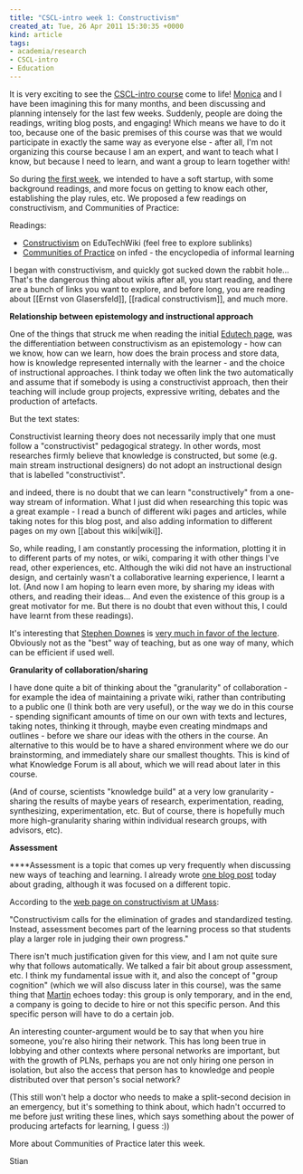 ```yaml
---
title: "CSCL-intro week 1: Constructivism"
created_at: Tue, 26 Apr 2011 15:30:35 +0000
kind: article
tags:
- academia/research
- CSCL-intro
- Education
---
```


It is very exciting to see the [CSCL-intro
course](http://bit.ly/cscl-intro) come to life!
[Monica](http://reganmian.net/monica/) and I have been imagining this
for many months, and been discussing and planning intensely for the last
few weeks. Suddenly, people are doing the readings, writing blog posts,
and engaging! Which means we have to do it too, because one of the basic
premises of this course was that we would participate in exactly the
same way as everyone else - after all, I'm not organizing this course
because I am an expert, and want to teach what I know, but because I
need to learn, and want a group to learn together with!

So during [the first
week](http://new.p2pu.org/en/groups/introduction-to-the-field-of-computer-supported-co/content/w1w2-intro-to-course-and-to-field/),
we intended to have a soft startup, with some background readings, and
more focus on getting to know each other, establishing the play rules,
etc. We proposed a few readings on constructivism, and Communities of
Practice:

Readings:

-   [Constructivism](http://edutechwiki.unige.ch/en/Constructivism) on
  EduTechWiki (feel free to explore sublinks)
-   [Communities of
  Practice](http://www.infed.org/biblio/communities_of_practice.htm)
  on infed - the encyclopedia of informal learning

I began with constructivism, and quickly got sucked down the rabbit
hole... That's the dangerous thing about wikis after all, you start
reading, and there are a bunch of links you want to explore, and before
long, you are reading about [[Ernst von Glasersfeld]], [[radical
constructivism]], and much more.

**Relationship between epistemology and instructional approach**

One of the things that struck me when reading the initial [Edutech
page](http://edutechwiki.unige.ch/en/Constructivism), was the
differentiation between constructivism as an epistemology - how can we
know, how can we learn, how does the brain process and store data, how
is knowledge represented internally with the learner - and the choice of
instructional approaches. I think today we often link the two
automatically and assume that if somebody is using a constructivist
approach, then their teaching will include group projects, expressive
writing, debates and the production of artefacts.

But the text states:

Constructivist learning theory does not necessarily imply that one must
follow a "constructivist" pedagogical strategy. In other words, most
researches firmly believe that knowledge is constructed, but some (e.g.
main stream instructional designers) do not adopt an instructional
design that is labelled "constructivist".

and indeed, there is no doubt that we can learn "constructively" from a
one-way stream of information. What I just did when researching this
topic was a great example - I read a bunch of different wiki pages and
articles, while taking notes for this blog post, and also adding
information to different pages on my own [[about this wiki|wiki]].

So, while reading, I am constantly processing the information, plotting
it in to different parts of my notes, or wiki, comparing it with other
things I've read, other experiences, etc. Although the wiki did not have
an instructional design, and certainly wasn't a collaborative learning
experience, I learnt a lot. (And now I am hoping to learn even more, by
sharing my ideas with others, and reading their ideas... And even the
existence of this group is a great motivator for me. But there is no
doubt that even without this, I could have learnt from these readings).

It's interesting that [Stephen Downes](http://downes.ca) is [very much
in favor of the lecture](http://www.downes.ca/presentation/272).
Obviously not as the "best" way of teaching, but as one way of many,
which can be efficient if used well.

**Granularity of collaboration/sharing**

I have done quite a bit of thinking about the "granularity" of
collaboration - for example the idea of maintaining a private wiki,
rather than contributing to a public one (I think both are very useful),
or the way we do in this course - spending significant amounts of time
on our own with texts and lectures, taking notes, thinking it through,
maybe even creating mindmaps and outlines - before we share our ideas
with the others in the course. An alternative to this would be to have a
shared environment where we do our brainstorming, and immediately share
our smallest thoughts. This is kind of what Knowledge Forum is all
about, which we will read about later in this course.

(And of course, scientists "knowledge build" at a very low granularity -
sharing the results of maybe years of research, experimentation,
reading, synthesizing, experimentation, etc. But of course, there is
hopefully much more high-granularity sharing within individual research
groups, with advisors, etc).

**Assessment**

****Assessment is a topic that comes up very frequently when discussing
new ways of teaching and learning. I already wrote [one blog
post](http://reganmian.net/blog/2011/04/26/grading-evaluative-or-coercive/)
today about grading, although it was focused on a different topic.

According to the [web page on constructivism at
UMass](http://srri.umass.edu/topics/constructivism):

"Constructivism calls for the elimination of grades and standardized
testing. Instead, assessment becomes part of the learning process so
that students play a larger role in judging their own progress."

There isn't much justification given for this view, and I am not quite
sure why that follows automatically. We talked a fair bit about group
assessment, etc. I think my fundamental issue with it, and also the
concept of "group cognition" (which we will also discuss later in this
course), was the same thing
that [Martin](http://kaffeikampala.blogspot.com/2011/04/i-want-individual-accreditation.html)
echoes today: this group is only temporary, and in the end, a company is
going to decide to hire or not this specific person. And this specific
person will have to do a certain job.

An interesting counter-argument would be to say that when you hire
someone, you're also hiring their network. This has long been true in
lobbying and other contexts where personal networks are important, but
with the growth of PLNs, perhaps you are not only hiring one person in
isolation, but also the access that person has to knowledge and people
distributed over that person's social network?

(This still won't help a doctor who needs to make a split-second
decision in an emergency, but it's something to think about, which
hadn't occurred to me before just writing these lines, which says
something about the power of producing artefacts for learning, I guess
:))

More about Communities of Practice later this week.

Stian
